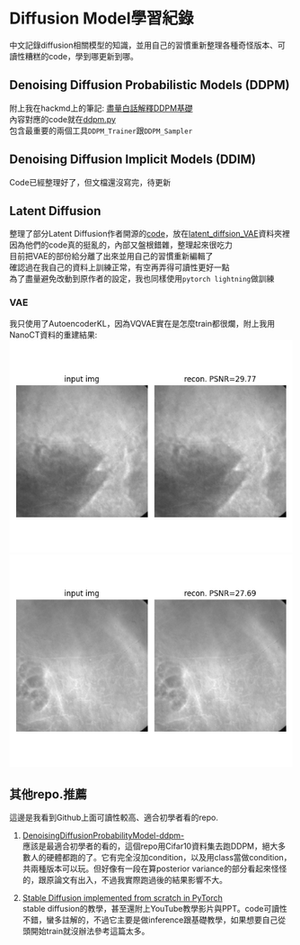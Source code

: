 # Diffusion Model學習紀錄  

中文記錄diffusion相關模型的知識，並用自己的習慣重新整理各種奇怪版本、可讀性糟糕的code，學到哪更新到哪。

## Denoising Diffusion Probabilistic Models (DDPM)  

附上我在hackmd上的筆記: [盡量白話解釋DDPM基礎](https://hackmd.io/@jackson29/rkpmHlK6C)  
內容對應的code就在[ddpm.py](ddpm.py)  
包含最重要的兩個工具```DDPM_Trainer```跟```DDPM_Sampler```

## Denoising Diffusion Implicit Models (DDIM)  

Code已經整理好了，但文檔還沒寫完，待更新

## Latent Diffusion

整理了部分Latent Diffusion作者開源的[code](https://github.com/CompVis/latent-diffusion)，放在[latent_diffsion_VAE](latent_diffsion_VAE)資料夾裡  
因為他們的code真的挺亂的，內部又盤根錯雜，整理起來很吃力  
目前把VAE的部份給分離了出來並用自己的習慣重新編輯了  
確認過在我自己的資料上訓練正常，有空再弄得可讀性更好一點  
為了盡量避免改動到原作者的設定，我也同樣使用```pytorch lightning```做訓練

### VAE

我只使用了AutoencoderKL，因為VQVAE實在是怎麼train都很爛，附上我用NanoCT資料的重建結果:
![](figures/vae_result_1.png)
![](figures/vae_result_2.png)


## 其他repo.推薦  

這邊是我看到Github上面可讀性較高、適合初學者看的repo.

1. [DenoisingDiffusionProbabilityModel-ddpm-](https://github.com/zoubohao/DenoisingDiffusionProbabilityModel-ddpm-)<br>應該是最適合初學者的看的，這個repo用Cifar10資料集去跑DDPM，絕大多數人的硬體都跑的了。它有完全沒加condition，以及用class當做condition，共兩種版本可以玩。但好像有一段在算posterior variance的部分看起來怪怪的，跟原論文有出入，不過我實際跑過後的結果影響不大。

2. [Stable Diffusion implemented from scratch in PyTorch](https://github.com/hkproj/pytorch-stable-diffusion)<br>stable diffusion的教學，甚至還附上YouTube教學影片與PPT。code可讀性不錯，蠻多註解的，不過它主要是做inference跟基礎教學，如果想要自己從頭開始train就沒辦法參考這篇太多。
